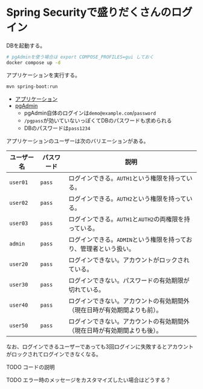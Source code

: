 # Spring Securityで盛りだくさんのログイン

DBを起動する。

```bash
# pgAdminを使う場合は export COMPOSE_PROFILES=gui しておく
docker compose up -d
```

アプリケーションを実行する。

```bash
mvn spring-boot:run
```

- [アプリケーション](http://localhost:8080)
- [pgAdmin](http://localhost:8082)
  - pgAdmin自体のログインは`demo@example.com`/`password`
  - `/pgpass`が効いていないっぽくてDBのパスワードも求められる
  - DBのパスワードは`pass1234`

アプリケーションのユーザーは次のバリエーションがある。

|ユーザー名|パスワード|説明|
|---|---|---|
|`user01`|`pass`|ログインできる。`AUTH1`という権限を持っている。|
|`user02`|`pass`|ログインできる。`AUTH2`という権限を持っている。|
|`user03`|`pass`|ログインできる。`AUTH1`と`AUTH2`の両権限を持っている。|
|`admin`|`pass`|ログインできる。`ADMIN`という権限を持っており、管理者という扱い。|
|`user20`|`pass`|ログインできない。アカウントがロックされている。|
|`user30`|`pass`|ログインできない。パスワードの有効期限が切れている。|
|`user40`|`pass`|ログインできない。アカウントの有効期間外（現在日時が有効期間よりも前）。|
|`user50`|`pass`|ログインできない。アカウントの有効期間外（現在日時が有効期間よりも後）。|

なお、ログインできるユーザーであっても3回ログインに失敗するとアカウントがロックされてログインできなくなる。

TODO コードの説明

TODO エラー時のメッセージをカスタマイズしたい場合はどうする？

